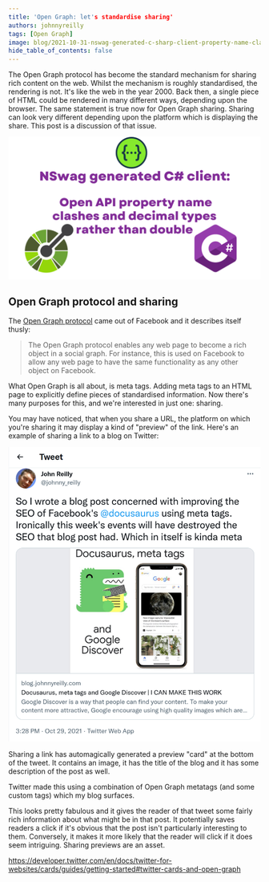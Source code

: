 ```yaml
---
title: 'Open Graph: let's standardise sharing'
authors: johnnyreilly
tags: [Open Graph]
image: blog/2021-10-31-nswag-generated-c-sharp-client-property-name-clash/title-image.png
hide_table_of_contents: false
---
```


The Open Graph protocol has become the standard mechanism for sharing rich content on the web. Whilst the mechanism is roughly standardised, the rendering is not. It's like the web in the year 2000. Back then, a single piece of HTML could be rendered in many different ways, depending upon the browser. The same statement is true now for Open Graph sharing. Sharing can look very different depending upon the platform which is displaying the share. This post is a discussion of that issue.

![title image reading "NSwag generated C# client: Open API property name clashes and decimal types rather than double" with a C# logo and Open API logos](../static/blog/2021-10-31-nswag-generated-c-sharp-client-property-name-clash/title-image.png)

## Open Graph protocol and sharing

The [Open Graph protocol](https://ogp.me/) came out of Facebook and it describes itself thusly:

> The Open Graph protocol enables any web page to become a rich object in a social graph. For instance, this is used on Facebook to allow any web page to have the same functionality as any other object on Facebook.

What Open Graph is all about, is meta tags. Adding meta tags to an HTML page to explicitly define pieces of standardised information. Now there's many purposes for this, and we're interested in just one: sharing.

You may have noticed, that when you share a URL, the platform on which you're sharing it may display a kind of "preview" of the link. Here's an example of sharing a link to a blog on Twitter:

[![screenshot of tweet demonstrating sharing](../static/blog/2021-11-07-open-graph-lets-standardise-sharing/screenshot-of-tweet-demonstrating-sharing.png)](https://twitter.com/johnny_reilly/status/1454092877722800131)

Sharing a link has automagically generated a preview "card" at the bottom of the tweet. It contains an image, it has the title of the blog and it has some description of the post as well.

Twitter made this using a combination of Open Graph metatags (and some custom tags) which my blog surfaces.

This looks pretty fabulous and it gives the reader of that tweet some fairly rich information about what might be in that post. It potentially saves readers a click if it's obvious that the post isn't particularly interesting to them. Conversely, it makes it more likely that the reader will click if it does seem intriguing. Sharing previews are an asset.

https://developer.twitter.com/en/docs/twitter-for-websites/cards/guides/getting-started#twitter-cards-and-open-graph
